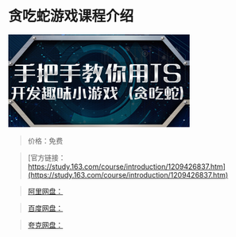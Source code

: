 # 贪吃蛇游戏课程介绍

![img](../../../assets/study163/free/fc5f967051f548d58b96d28afe67d9fe.png)

> 价格：免费

> [官方链接：https://study.163.com/course/introduction/1209426837.htm](https://study.163.com/course/introduction/1209426837.htm)

> [阿里网盘：]()

> [百度网盘：]()

> [夸克网盘：]()
